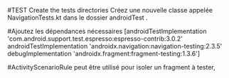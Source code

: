 #TEST 
Create the tests directories 
Créez une nouvelle classe appelée NavigationTests.kt dans le dossier androidTest .

#Ajoutez les dépendances nécessaires
[androidTestImplementation 'com.android.support.test.espresso:espresso-contrib:3.0.2'
androidTestImplementation 'androidx.navigation:navigation-testing:2.3.5'
debugImplementation 'androidx.fragment:fragment-testing:1.3.6']

#ActivityScenarioRule
peut être utilisé pour isoler un fragment à tester,
